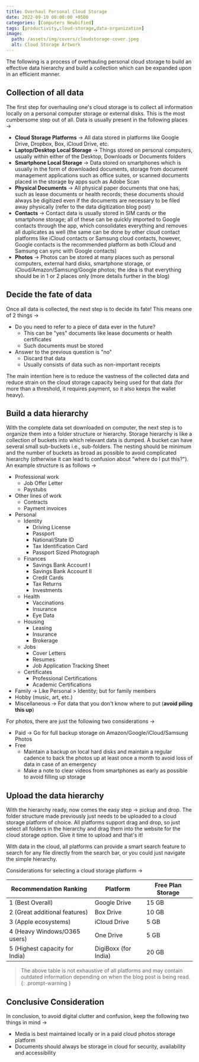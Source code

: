 ```yaml
---
title: Overhaul Personal Cloud Storage
date: 2022-09-10 00:00:00 +0500
categories: [Computers Newbified]
tags: [productivity,cloud-storage,data-organization]
image:
  path: /assets/img/covers/cloudstorage-cover.jpeg
  alt: Cloud Storage Artwork
---
```


The following is a process of overhauling personal cloud storage to build an effective data hierarchy and build a collection which can be expanded upon in an efficient manner.

## Collection of all data

The first step for overhauling one's cloud storage is to collect all information locally on a personal computer storage or external disks. This is the most cumbersome step out of all. Data is usually present in the following places &rarr;

- **Cloud Storage Platforms** &rarr; All data stored in platforms like Google Drive, Dropbox, Box, iCloud Drive, etc.
- **Laptop/Desktop Local Storage** &rarr; Things stored on personal computers, usually within either of the Desktop, Downloads or Documents folders
- **Smartphone Local Storage** &rarr; Data stored on smartphones which is usually in the form of downloaded documents, storage from document management applications such as office suites, or scanned documents placed in the storage by apps such as Adobe Scan
- **Physical Documents** &rarr; All physical paper documents that one has, such as lease documents or health records; these documents should always be digitized even if the documents are necessary to be filed away physically (refer to the data digitization blog post)
- **Contacts** &rarr; Contact data is usually stored in SIM cards or the smartphone storage; all of these can be quickly imported to Google contacts through the app, which consolidates everything and removes all duplicates as well (the same can be done by other cloud contact platforms like iCloud contacts or Samsung cloud contacts, however, Google contacts is the recommended platform as both iCloud and Samsung can sync with Google contacts)
- **Photos** &rarr; Photos can be stored at many places such as personal computers, external hard disks, smartphone storage, or iCloud/Amazon/Samsung/Google photos; the idea is that everything should be in 1 or 2 places only (more details further in the blog)

## Decide the fate of data

Once all data is collected, the next step is to decide its fate! This means one of 2 things &rarr;

- Do you need to refer to a piece of data ever in the future?
    - This can be "yes" documents like lease documents or health certificates
    - Such documents must be stored
- Answer to the previous question is "no"
    - Discard that data
    - Usually consists of data such as non-important receipts

The main intention here is to reduce the vastness of the collected data and reduce strain on the cloud storage capacity being used for that data (for more than a threshold, it requires payment, so it also keeps the wallet heavy).

## Build a data hierarchy

With the complete data set downloaded on computer, the next step is to organize them into a folder structure or hierarchy. Storage hierarchy is like a collection of buckets into which relevant data is dumped. A bucket can have several small sub-buckets i.e., sub-folders. The nesting should be minimum and the number of buckets as broad as possible to avoid complicated hierarchy (otherwise it can lead to confusion about "where do I put this?"). An example structure is as follows &rarr; 

- Professional work
    - Job Offer Letter
    - Paystubs
- Other lines of work
    - Contracts
    - Payment invoices
- Personal
    - Identity
        - Driving License
        - Passport
        - National/State ID
        - Tax Identification Card
        - Passport Sized Photograph
    - Finances
        - Savings Bank Account I
        - Savings Bank Account II
        - Credit Cards
        - Tax Returns
        - Investments
    - Health
        - Vaccinations
        - Insurance
        - Eye Data
    - Housing
        - Leasing
        - Insurance
        - Brokerage
    - Jobs
        - Cover Letters
        - Resumes
        - Job Application Tracking Sheet
    - Certificates
        - Professional Certifications
        - Academic Certifications
- Family &rarr; Like Personal > Identity; but for family members
- Hobby (music, art, etc.)
- Miscellaneous &rarr; For data that you don't know where to put (**avoid piling this up**)

For photos, there are just the following two considerations &rarr;

- Paid &rarr; Go for full backup storage on Amazon/Google/iCloud/Samsung Photos
- Free
    - Maintain a backup on local hard disks and maintain a regular cadence to back the photos up at least once a month to avoid loss of data in case of an emergency
    - Make a note to clear videos from smartphones as early as possible to avoid filling up storage

## Upload the data hierarchy

With the hierarchy ready, now comes the easy step &rarr; pickup and drop. The folder structure made previously just needs to be uploaded to a cloud storage platform of choice. All platforms support drag and drop, so just select all folders in the hierarchy and drag them into the website for the cloud storage option. Give it time to upload and that's it!

With data in the cloud, all platforms can provide a smart search feature to search for any file directly from the search bar, or you could just navigate the simple hierarchy.

Considerations for selecting a cloud storage platform &rarr;

| Recommendation Ranking | Platform | Free Plan Storage |
| --- | --- | --- |
| 1 (Best Overall) | Google Drive | 15 GB |
| 2 (Great additional features) | Box Drive | 10 GB |
| 3 (Apple ecosystems) | iCloud Drive | 5 GB |
| 4 (Heavy Windows/O365 users) | One Drive | 5 GB |
| 5 (Highest capacity for India) | DigiBoxx (for India) | 20 GB |

>The above table is not exhaustive of all platforms and may contain outdated information depending on when the blog post is being read.
{: .prompt-warning }

## Conclusive Consideration

In conclusion, to avoid digital clutter and confusion, keep the following two things in mind &rarr;

- Media is best maintained locally or in a paid cloud photos storage platform
- Documents should always be storage in cloud for security, availability and accessibility

